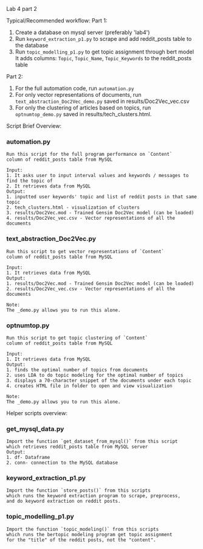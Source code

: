 Lab 4 part 2

Typical/Recommended workflow:
Part 1:
1. Create a database on mysql server (preferably 'lab4')
2. Run `keyword_extraction_p1.py` to scrape and add reddit_posts table to the database
3. Run `topic_modelling_p1.py` to get topic assignment through bert model
	It adds columns: `Topic`, `Topic_Name`, `Topic_Keywords` to the reddit_posts table

Part 2:
1. For the full automation code, run `automation.py`
2. For only vector representations of documents, run `text_abstraction_Doc2Vec_demo.py` 
	saved in results/Doc2Vec_vec.csv
3. For only the clustering of articles based on topics, run `optnumtop_demo.py`
	saved in results/tech_clusters.html.


Script Brief Overview:
### automation.py
	Run this script for the full program performance on `Content`
	column of reddit_posts table from MySQL
	
	Input:
	1. It asks user to input interval values and keywords / messages to find the topic of
	2. It retrieves data from MySQL
	Output: 
	1. inputted user keywords' topic and list of reddit posts in that same topic
	2. tech_clusters.html - visualization of clusters
	3. results/Doc2Vec.mod - Trained Gensim Doc2Vec model (can be loaded)
	4. results/Doc2Vec_vec.csv - Vector representations of all the documents


### text_abstraction_Doc2Vec.py
	Run this script to get vector representations of `Content`
	column of reddit_posts table from MySQL

	Input: 
	1. It retrieves data from MySQL
	Output: 
	1. results/Doc2Vec.mod - Trained Gensim Doc2Vec model (can be loaded)
	2. results/Doc2Vec_vec.csv - Vector representations of all the documents
	
	Note:
	The _demo.py allows you to run this alone.
	
	
### optnumtop.py 
	Run this script to get topic clustering of `Content`
	column of reddit_posts table from MySQL

	Input: 
	1. It retrieves data from MySQL
	Output: 
	1. finds the optimal number of topics from documents
	2. uses LDA to do topic modeling for the optimal number of topics
	3. displays a 70-character snippet of the documents under each topic
	4. creates HTML file in folder to open and view visualization

	Note:
	The _demo.py allows you to run this alone.

	
	
Helper scripts overview:
### get_mysql_data.py
	Import the function `get_dataset_from_mysql()` from this script
	which retrieves reddit_posts table from MySQL server
	Output:
	1. df- Dataframe
	2. conn- connection to the MySQL database

### keyword_extraction_p1.py
	Import the function `store_posts()` from this scripts 
	which runs the keyword extraction program to scrape, preprocess, 
	and do keyword extraction on reddit posts.

### topic_modelling_p1.py
	Import the function `topic_modeling()` from this scripts 
	which runs the bertopic modeling program get topic assignment 
	for the "title" of the reddit posts, not the "content".














